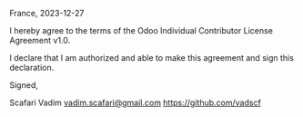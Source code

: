 France, 2023-12-27

I hereby agree to the terms of the Odoo Individual Contributor License
Agreement v1.0.

I declare that I am authorized and able to make this agreement and sign this
declaration.

Signed,

Scafari Vadim vadim.scafari@gmail.com https://github.com/vadscf
